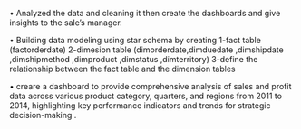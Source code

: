 • Analyzed the data and cleaning it then create the dashboards and give 
insights to the sale’s manager. 

• Building data modeling using star schema by creating 
  1-fact table (factorderdate)
  2-dimesion table (dimorderdate,dimduedate ,dimshipdate ,dimshipmethod ,dimproduct ,dimstatus ,dimterritory)
  3-define the relationship between the fact table and the dimension tables

• creare a dashboard to provide comprehensive analysis of sales and profit data 
across various product category, quarters, and regions from 2011 to 2014, 
highlighting key performance indicators and trends for strategic decision-making .

